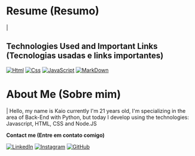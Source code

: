 # __**Resume (Resumo)**__
| 

## __**Technologies Used and Important Links (Tecnologias usadas e links importantes)**__

[![Html](https://img.shields.io/badge/Html-000?style=for-the-badge&logo=html&logoColor=4F0199)](https://developer.mozilla.org/pt-BR/docs/Learn/Getting_started_with_the_web/HTML_basics)
[![Css](https://img.shields.io/badge/Css-000?style=for-the-badge&logo=css&logoColor=4F0199)]([linkedin.com/in/kaio-grativol-baldo-071a74150/](https://developer.mozilla.org/pt-BR/docs/Learn/Getting_started_with_the_web/CSS_basics))
[![JavaScript](https://img.shields.io/badge/Javascript-000?style=for-the-badge&logo=javascript&logoColor=4F0199)](https://developer.mozilla.org/pt-BR/docs/Web/JavaScript/Guide/Introduction)
[![MarkDown](https://img.shields.io/badge/Markdown-000?style=for-the-badge&logo=markdown&logoColor=4F0199)](https://www.markdownguide.org/getting-started/)

# __**About Me (Sobre mim)**__
| Hello, my name is Kaio currently I'm 21 years old, I'm specializing in the area of Back-End with Python, but today I develop using the technologies: Javascript, HTML, CSS and Node.JS

__**Contact me (Entre em contato comigo)**__

[![LinkedIn](https://img.shields.io/badge/LinkedIn-000?style=for-the-badge&logo=linkedin&logoColor=4F0199)](linkedin.com/in/kaio-grativol-baldo-071a74150/)
[![Instagram](https://img.shields.io/badge/Instagram-000?style=for-the-badge&logo=instagram&logoColor=4F0199)](https://www.instagram.com/kaiull__/)
[![GitHub](https://img.shields.io/badge/Github-000?style=for-the-badge&logo=github&logoColor=4F0199)](https://www.instagram.com/kaiull__/)